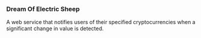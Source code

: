 ### Dream Of Electric Sheep
A web service that notifies users of their specified cryptocurrencies when a significant change in value is detected.

